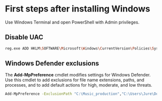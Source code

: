 # First steps after installing Windows

Use Windows Terminal and open PowerShell with Admin privileges.

## Disable UAC

```bash
reg.exe ADD HKLM\SOFTWARE\Microsoft\Windows\CurrentVersion\Policies\System /v EnableLUA /t REG_DWORD /d 0 /f
```

## Windows Defender exclusions

The **Add-MpPreference** cmdlet modifies settings for Windows Defender. Use this cmdlet to add exclusions for file name extensions, paths, and processes, and to add default actions for high, moderate, and low threats.

```bash
Add-MpPreference -ExclusionPath "C:\Music_production","C:\Users\Jure\Downloads","C:\Windows","D:\","E:\","F:\","H:\","I:\"
```